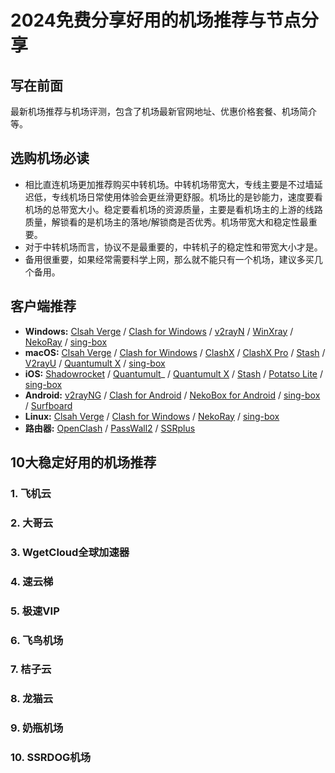 # 2024免费分享好用的机场推荐与节点分享

## 写在前面
最新机场推荐与机场评测，包含了机场最新官网地址、优惠价格套餐、机场简介等。

## 选购机场必读
- 相比直连机场更加推荐购买中转机场。中转机场带宽大，专线主要是不过墙延迟低，专线机场日常使用体验会更丝滑更舒服。机场比的是钞能力，速度要看机场的总带宽大小。稳定要看机场的资源质量，主要是看机场主的上游的线路质量，解锁看的是机场主的落地/解锁商是否优秀。机场带宽大和稳定性最重要。
- 对于中转机场而言，协议不是最重要的，中转机子的稳定性和带宽大小才是。
- 备用很重要，如果经常需要科学上网，那么就不能只有一个机场，建议多买几个备用。

## 客户端推荐
- **Windows:** [Clsah Verge](https://clashverge.org/) / [Clash for Windows](https://clashforwindows.org/) / [v2rayN](https://v2rayn.org/) / [WinXray](https://winxray.org/) / [NekoRay](https://nekoray.org/) / [sing-box](https://sing-box.org/)
- **macOS:** [Clsah Verge](https://clashverge.org/) / [Clash for Windows](https://clashforwindows.org/) / [ClashX](https://clashx.org/) / [ClashX Pro](https://clashxpro.org/) / [Stash](https://clashstash.org/) / [V2rayU](https://v2rayu.org/) / [Quantumult X](https://quantumultx.org/) / [sing-box](https://sing-box.org/)
- **iOS:** [Shadowrocket](https://shadowrocketios.org/) / [Quantumult](https://quantumult.org/)_ / [Quantumult X](https://quantumultx.org/) / [Stash](https://clashstash.org/) / [Potatso Lite](https://potatso.org/) / [sing-box](https://sing-box.org/)
- **Android:** [v2rayNG](https://v2rayng.org/) / [Clash for Android](https://clashforandroid.org/) / [NekoBox for Android](https://nekoboxforandroid.org/) / [sing-box](https://sing-box.org/) / [Surfboard](https://getsurfboard.org/)
- **Linux:** [Clsah Verge](https://clashverge.org/) / [Clash for Windows](https://clashforwindows.org/) / [NekoRay](https://nekoray.org/) / [sing-box](https://sing-box.org/)
- **路由器:** [OpenClash](https://openclash.org/) / [PassWall2](https://passwall2.org/) / [SSRplus](https://ssrplus.org/)

## 10大稳定好用的机场推荐

### 1. 飞机云

### 2. 大哥云

### 3. WgetCloud全球加速器

### 4. 速云梯

### 5. 极速VIP

### 6. 飞鸟机场

### 7. 桔子云

### 8. 龙猫云

### 9. 奶瓶机场

### 10. SSRDOG机场

